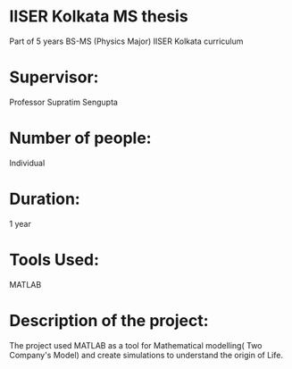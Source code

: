 # IISER Kolkata MS thesis
Part of 5 years BS-MS (Physics Major) IISER Kolkata curriculum 

# Supervisor:
Professor Supratim Sengupta

# Number of people: 
Individual 

# Duration: 
1 year

# Tools Used:  
MATLAB

# Description of the project:
The project used MATLAB as a tool for Mathematical modelling( Two Company's Model) and create simulations to understand the origin of Life.

